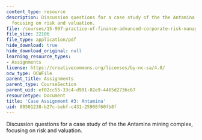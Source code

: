 ```yaml
---
content_type: resource
description: Discussion questions for a case study of the the Antamina mining complex,
  focusing on risk and valuation.
file: /courses/15-997-practice-of-finance-advanced-corporate-risk-management-spring-2009/80501238b27cbebfc43125908f60fb8f_MIT15_997s09_assn03_case03.pdf
file_size: 22106
file_type: application/pdf
hide_download: true
hide_download_original: null
learning_resource_types:
- Assignments
license: https://creativecommons.org/licenses/by-nc-sa/4.0/
ocw_type: OCWFile
parent_title: Assignments
parent_type: CourseSection
parent_uid: ef02cc55-33c4-d991-82e9-4465d2736c67
resourcetype: Document
title: 'Case Assignment #3: Antamina'
uid: 80501238-b27c-bebf-c431-25908f60fb8f
---
```

Discussion questions for a case study of the the Antamina mining complex, focusing on risk and valuation.
